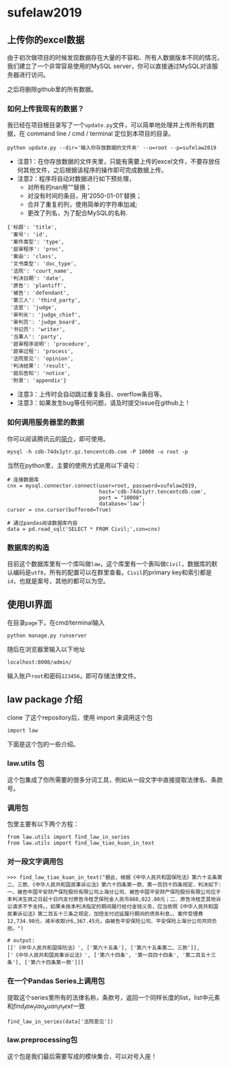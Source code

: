 # sufelaw2019

## 上传你的excel数据
由于初次做项目的时候发现数据存在大量的不容和、所有人数据版本不同的情况，我们建立了一个非常容易使用的MySQL server，你可以直接通过MySQL对该服务器进行访问。

之后将删除github里的所有数据。
### 如何上传我现有的数据？
我已经在项目根目录写了一个`update.py`文件，可以简单地处理并上传所有的数据，在 command line / cmd / terminal 定位到本项目的目录。
```
python update.py --dir='输入你存放数据的文件夹' --u=root --p=sufelaw2019
```
- 注意1：在你存放数据的文件夹里，只能有需要上传的excel文件，不要存放任何其他文件，之后根据该程序的操作即可完成数据上传。
- 注意2：程序将自动对数据进行如下预处理，
  - 对所有的nan用""替换；
  - 对没有时间的条目，用'2050-01-01'替换；
  - 合并了重复的列，使用简单的字符串加减;
  - 更改了列名，为了配合MySQL的名称.
```
{'标题': 'title',
 '案号': 'id',
 '案件类型': 'type',
 '庭审程序': 'proc',
 '案由': 'class',
 '文书类型': 'doc_type',
 '法院': 'court_name',
 '判决日期': 'date',
 '原告': 'plantiff',
 '被告': 'defendant',
 '第三人': 'third_party',
 '法官': 'judge',
 '审判长': 'judge_chief',
 '审判员': 'judge_board',
 '书记员': 'writer',
 '当事人': 'party',
 '庭审程序说明': 'procedure',
 '庭审过程': 'process',
 '法院意见': 'opinion',
 '判决结果': 'result',
 '庭后告知': 'notice',
 '附录': 'appendix'}
```
- 注意3：上传时会自动跳过重复条目、overflow条目等。
- 注意3：如果发生bug等任何问题，请及时提交issue在github上！

### 如何调用服务器里的数据
你可以阅读腾讯云的[简介](https://cloud.tencent.com/document/product/236/3130)，即可使用。
```
mysql -h cdb-74dx1ytr.gz.tencentcdb.com -P 10008 -u root -p
```
当然在python里，主要的使用方式是用以下语句：
```
# 连接数据库
cnx = mysql.connector.connect(user=root, password=sufelaw2019,
                              host='cdb-74dx1ytr.tencentcdb.com',
                              port = "10008",
                              database='law')
cursor = cnx.cursor(buffered=True)

# 通过pandas阅读数据库内容
data = pd.read_sql('SELECT * FROM Civil;',con=cnx)
```
### 数据库的构造
目前这个数据库里有一个库叫做`law`，这个库里有一个表叫做`Civil`，数据库的默认编码是`utf8`，所有的配置可以在群里查看。`Civil`的primary key和索引都是`id`，也就是案号，其他的都可以为空。


## 使用UI界面

在目录`page`下，在cmd/terminal输入
```
python manage.py runserver
```
随后在浏览器里输入以下地址
```
localhost:8008/admin/
```
输入账户`root`和密码`123456`，即可存储法律文件。

## law package 介绍

clone 了这个repository后，使用 import 来调用这个包
~~~
import law
~~~

下面是这个包的一些介绍。

### law.utils 包

这个包集成了你所需要的很多分词工具，例如从一段文字中直接提取法律名、条款号。

### 调用包
包里主要有以下两个方程：
~~~
from law.utils import find_law_in_series
from law.utils import find_law_tiao_kuan_in_text
~~~

### 对一段文字调用包
~~~
>>> find_law_tiao_kuan_in_text("据此，根据《中华人民共和国保险法》第六十五条第二、三款、《中华人民共和国民事诉讼法》第六十四条第一款、第一百四十四条规定，判决如下:一、被告中国平安财产保险股份有限公司上海分公司、被告中国平安财产保险股份有限公司应于本判决生效之日起十日内支付原告冷桂芝保险金人民币888,022.80元；二、原告冷桂芝其他诉讼请求不予支持。、如果未按本判决指定的期间履行给付金钱义务，应当依照《中华人民共和国民事诉讼法》第二百五十三条之规定，加倍支付迟延履行期间的债务利息。、案件受理费12,734.90元，减半收取计6,367.45元，由被告平安保险公司、平安保险上海分公司共同负担。")

# output:
[['《中华人民共和国保险法》', ['第六十五条'], ['第六十五条第二、三款']],
['《中华人民共和国民事诉讼法》', ['第六十四条', '第一百四十四条', '第二百五十三条'], ['第六十四条第一款']]]
~~~

### 在一个Pandas Series上调用包
提取这个series里所有的法律名称，条款号，返回一个同样长度的list，list中元素和$find_law_tiao_kuan_in_text$一致
~~~
find_law_in_series(data['法院意见'])
~~~

### law.preprocessing包

这个包是我们最后需要写成的模块集合，可以对号入座！
